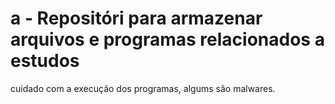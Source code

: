 # a - Repositóri para armazenar arquivos e programas relacionados a estudos

cuidado com a execução dos programas, algums são malwares.
